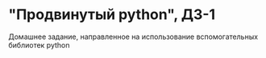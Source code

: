 # "Продвинутый python", ДЗ-1

Домашнее задание, направленное на использование вспомогательных библиотек python
